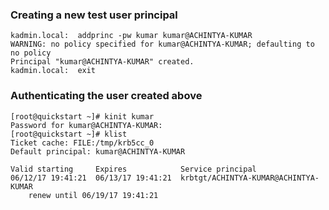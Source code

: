 ### Creating a new test user principal
```
kadmin.local:  addprinc -pw kumar kumar@ACHINTYA-KUMAR
WARNING: no policy specified for kumar@ACHINTYA-KUMAR; defaulting to no policy
Principal "kumar@ACHINTYA-KUMAR" created.
kadmin.local:  exit
```
### Authenticating the user created above
```
[root@quickstart ~]# kinit kumar
Password for kumar@ACHINTYA-KUMAR: 
[root@quickstart ~]# klist
Ticket cache: FILE:/tmp/krb5cc_0
Default principal: kumar@ACHINTYA-KUMAR

Valid starting     Expires            Service principal
06/12/17 19:41:21  06/13/17 19:41:21  krbtgt/ACHINTYA-KUMAR@ACHINTYA-KUMAR
	renew until 06/19/17 19:41:21
```
